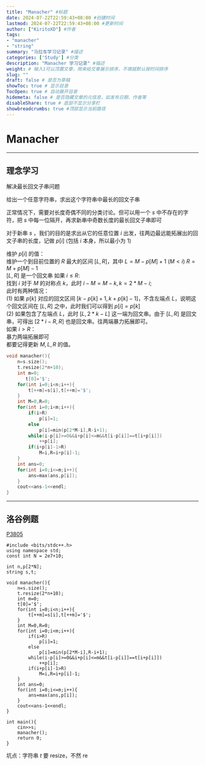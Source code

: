 ```yaml
---
title: "Manacher" #标题
date: 2024-07-22T22:59:43+08:00 #创建时间
lastmod: 2024-07-22T22:59:43+08:00 #更新时间
author: ["KiritoXD"] #作者
tags: 
- "manacher"
- "string"
summary: "马拉车学习记录" #描述
categories: ['Study'] #分类
description: "Manacher 学习记录" #描述
weight: # 输入1可以顶置文章，用来给文章展示排序，不填就默认按时间排序
slug: ""
draft: false # 是否为草稿
showToc: true # 显示目录
TocOpen: true # 自动展开目录
hidemeta: false # 是否隐藏文章的元信息，如发布日期、作者等
disableShare: true # 底部不显示分享栏
showbreadcrumbs: true #顶部显示当前路径
---
```

# Manacher
---
## 理念学习

解决最长回文子串问题

给出一个任意字符串，求出这个字符串中最长的回文子串

正常情况下，需要对长度奇偶不同的分类讨论。但可以用一个 $s$ 中不存在的字符，把 $s$ 中每一位隔开，再求新串中奇数长度的最长回文子串即可

对于新串 $s$ ，我们的目的是求出从它的任意位置 $i$ 出发，往两边最远能拓展出的回文子串的长度，记做 $p[i]$ (包括 $i$ 本身，所以最小为 1)

维护 $p[i]$ 的值：  
    维护一个到目前位置的 $R$ 最大的区间 $[L, R]$，其中 $L = M - p[M] + 1$ ($M < i$) $R = M + p[M] - 1$  
    $[L, R]$ 是一个回文串
    如果 $i \leq R$:  
        找到 $i$ 对于 $M$ 的对称点 $k$，此时 $i - M = M - k, k = 2 * M - i$;    
        此时有两种情况：  
            (1) 如果 $p[k]$ 对应的回文区间 $[k - p[k] + 1, k + p[k] - 1]$，不含左端点 $L$，说明这个回文区间在 $[L, R]$ 之中，此时我们可以得到 $p[i] = p[k]$   
            (2) 如果包含了左端点 $L$，此时 $[L, 2*k-L]$ 这一端为回文串。由于 $[L, R]$ 是回文串，可得出 $[2*i-R, R]$ 也是回文串。往两端暴力拓展即可。    
    如果 $i > R$：  
        暴力两端拓展即可    
    都要记得更新 $M, L, R$ 的值。    

```c
void manacher(){
    n=s.size();
    t.resize(2*n+10);
    int m=0;
       t[0]='$';
    for(int i=0;i<n;i++){
        t[++m]=s[i],t[++m]='$';
    }
    int M=0,R=0;
    for(int i=0;i<m;i++){
        if(i>R)
            p[i]=1;
        else
            p[i]=min(p[2*M-i],R-i+1);
        while(i-p[i]>=0&&i+p[i]<=m&&t[i-p[i]]==t[i+p[i]])
            ++p[i];
        if(i+p[i]-1>R)
            M=i,R=i+p[i]-1;        
    }
    int ans=0;
    for(int i=0;i<=m;i++){
        ans=max(ans,p[i]);
    }
    cout<<ans-1<<endl;
}
```
---
## 洛谷例题

[P3805](https://www.luogu.com.cn/problem/P3805)  

```
#include <bits/stdc++.h>
using namespace std;
const int N = 2e7+10;

int n,p[2*N];
string s,t;

void manacher(){
    n=s.size();
    t.resize(2*n+10);
    int m=0;
    t[0]='$';
    for(int i=0;i<n;i++){
        t[++m]=s[i],t[++m]='$';
    }
    int M=0,R=0;
    for(int i=0;i<m;i++){
        if(i>R)
            p[i]=1;
        else
            p[i]=min(p[2*M-i],R-i+1);
        while(i-p[i]>=0&&i+p[i]<=m&&t[i-p[i]]==t[i+p[i]])
            ++p[i];
        if(i+p[i]-1>R)
            M=i,R=i+p[i]-1;        
    }
    int ans=0;
    for(int i=0;i<=m;i++){
        ans=max(ans,p[i]);
    }
    cout<<ans-1<<endl;
}

int main(){
    cin>>s;
    manacher();
    return 0;
}
```
坑点：字符串 $t$ 要 resize，不然 re

